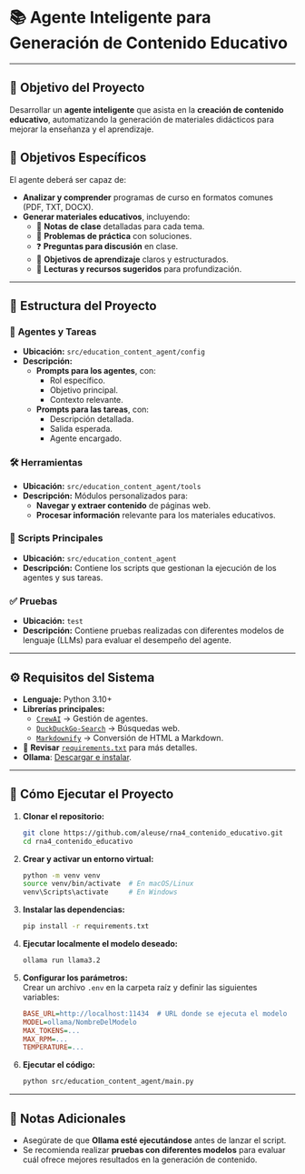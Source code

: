 # 📚 Agente Inteligente para Generación de Contenido Educativo

---

## 🎯 **Objetivo del Proyecto**

Desarrollar un **agente inteligente** que asista en la **creación de contenido educativo**, automatizando la generación de materiales didácticos para mejorar la enseñanza y el aprendizaje.

## 📌 **Objetivos Específicos**

El agente deberá ser capaz de:

- **Analizar y comprender** programas de curso en formatos comunes (PDF, TXT, DOCX).
- **Generar materiales educativos**, incluyendo:
  - 📝 **Notas de clase** detalladas para cada tema.
  - 🔢 **Problemas de práctica** con soluciones.
  - ❓ **Preguntas para discusión** en clase.
  - 🎯 **Objetivos de aprendizaje** claros y estructurados.
  - 📖 **Lecturas y recursos sugeridos** para profundización.

---

## 📂 **Estructura del Proyecto**

### 🧠 **Agentes y Tareas**
- **Ubicación:** `src/education_content_agent/config`
- **Descripción:**
  - **Prompts para los agentes**, con:
    - Rol específico.
    - Objetivo principal.
    - Contexto relevante.
  - **Prompts para las tareas**, con:
    - Descripción detallada.
    - Salida esperada.
    - Agente encargado.

### 🛠️ **Herramientas**
- **Ubicación:** `src/education_content_agent/tools`
- **Descripción:** Módulos personalizados para:
  - **Navegar y extraer contenido** de páginas web.
  - **Procesar información** relevante para los materiales educativos.

### 📜 **Scripts Principales**
- **Ubicación:** `src/education_content_agent`
- **Descripción:** Contiene los scripts que gestionan la ejecución de los agentes y sus tareas.

### ✅ **Pruebas**
- **Ubicación:** `test`
- **Descripción:** Contiene pruebas realizadas con diferentes modelos de lenguaje (LLMs) para evaluar el desempeño del agente.

---

## ⚙️ **Requisitos del Sistema**

- **Lenguaje:** Python 3.10+
- **Librerías principales:**
  - [`CrewAI`](https://github.com/crewai/crewai) → Gestión de agentes.
  - [`DuckDuckGo-Search`](https://pypi.org/project/duckduckgo-search/) → Búsquedas web.
  - [`Markdownify`](https://pypi.org/project/markdownify/) → Conversión de HTML a Markdown.
- 📌 **Revisar** [`requirements.txt`](requirements.txt) para más detalles.
- **Ollama**: [Descargar e instalar](https://ollama.com/download).

---

## 🚀 **Cómo Ejecutar el Proyecto**

1. **Clonar el repositorio:**
    ```bash
    git clone https://github.com/aleuse/rna4_contenido_educativo.git
    cd rna4_contenido_educativo
    ```

2. **Crear y activar un entorno virtual:**
    ```bash
    python -m venv venv
    source venv/bin/activate  # En macOS/Linux
    venv\Scripts\activate     # En Windows
    ```

3. **Instalar las dependencias:**
    ```bash
    pip install -r requirements.txt
    ```

4. **Ejecutar localmente el modelo deseado:**
    ```bash
    ollama run llama3.2
    ```

5. **Configurar los parámetros:**  
   Crear un archivo `.env` en la carpeta raíz y definir las siguientes variables:

    ```ini
    BASE_URL=http://localhost:11434  # URL donde se ejecuta el modelo
    MODEL=ollama/NombreDelModelo
    MAX_TOKENS=...
    MAX_RPM=...
    TEMPERATURE=...
    ```

6. **Ejecutar el código:**
    ```bash
    python src/education_content_agent/main.py
    ```

---

## 📌 **Notas Adicionales**
- Asegúrate de que **Ollama esté ejecutándose** antes de lanzar el script.
- Se recomienda realizar **pruebas con diferentes modelos** para evaluar cuál ofrece mejores resultados en la generación de contenido.

